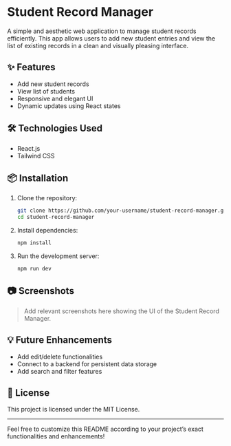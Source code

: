 # Student Record Manager

A simple and aesthetic web application to manage student records efficiently. This app allows users to add new student entries and view the list of existing records in a clean and visually pleasing interface.

## ✨ Features

- Add new student records
- View list of students
- Responsive and elegant UI
- Dynamic updates using React states

## 🛠️ Technologies Used

- React.js
- Tailwind CSS

## 📦 Installation

1. Clone the repository:
   ```bash
   git clone https://github.com/your-username/student-record-manager.git
   cd student-record-manager
   ```

2. Install dependencies:
   ```bash
   npm install
   ```

3. Run the development server:
   ```bash
   npm run dev
   ```

## 📷 Screenshots

> Add relevant screenshots here showing the UI of the Student Record Manager.

## 💡 Future Enhancements

- Add edit/delete functionalities
- Connect to a backend for persistent data storage
- Add search and filter features

## 📄 License

This project is licensed under the MIT License.

---

Feel free to customize this README according to your project’s exact functionalities and enhancements!
